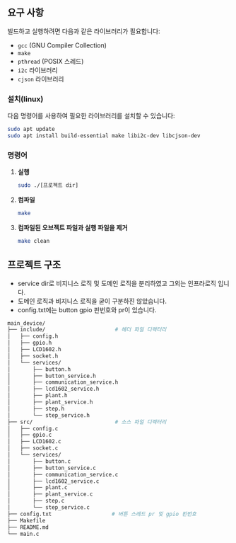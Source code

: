 ## 요구 사항

빌드하고 실행하려면 다음과 같은 라이브러리가 필요합니다:

- `gcc` (GNU Compiler Collection)
- `make`
- `pthread` (POSIX 스레드)
- `i2c` 라이브러리
- `cjson` 라이브러리

### 설치(linux)

다음 명령어를 사용하여 필요한 라이브러리를 설치할 수 있습니다:

   ```bash
   sudo apt update
   sudo apt install build-essential make libi2c-dev libcjson-dev
   ```

### 명령어

1. **실행**

   ```sh
   sudo ./[프로젝트 dir]
   
2. **컴파일**

   ```sh
   make

3. **컴파일된 오브젝트 파일과 실행 파일을 제거**

   ```sh
   make clean

## 프로젝트 구조

- service dir로 비지니스 로직 및 도메인 로직을 분리하였고 그외는 인프라로직 입니다.
- 도메인 로직과 비지니스 로직을 굳이 구분하진 않았습니다.
- config.txt에는 button gpio 핀번호와 pr이 있습니다.

```bash
main_device/
├── include/                      # 헤더 파일 디렉터리
│   ├── config.h
│   ├── gpio.h
│   ├── LCD1602.h
│   ├── socket.h
│   └── services/
│       ├── button.h
│       ├── button_service.h
│       ├── communication_service.h
│       ├── lcd1602_service.h
│       ├── plant.h
│       ├── plant_service.h
│       ├── step.h
│       └── step_service.h
├── src/                          # 소스 파일 디렉터리
│   ├── config.c
│   ├── gpio.c
│   ├── LCD1602.c
│   ├── socket.c
│   └── services/
│       ├── button.c
│       ├── button_service.c
│       ├── communication_service.c
│       ├── lcd1602_service.c
│       ├── plant.c
│       ├── plant_service.c
│       ├── step.c
│       └── step_service.c
├── config.txt                   # 버튼 스레드 pr 및 gpio 핀번호
├── Makefile
├── README.md
└── main.c
```
